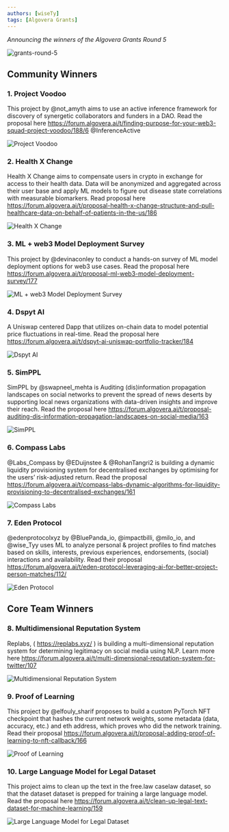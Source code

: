 ```yaml
---
authors: [wiseTy]
tags: [Algovera Grants]
---
```


_Announcing the winners of the Algovera Grants Round 5_

![grants-round-5](./Grants.png)

<!--truncate-->

## Community Winners

### 1. Project Voodoo

This project by @not_amyth aims to use an active inference framework for discovery of synergetic collaborators and funders in a DAO. Read the proposal here https://forum.algovera.ai/t/finding-purpose-for-your-web3-squad-project-voodoo/188/6 @InferenceActive

![Project Voodoo](./1.png)

### 2. Health X Change

Health X Change aims to compensate users in crypto in exchange for access to their health data. Data will be anonymized and aggregated across their user base and apply ML models to figure out disease state correlations with measurable biomarkers. Read proposal here https://forum.algovera.ai/t/proposal-health-x-change-structure-and-pull-healthcare-data-on-behalf-of-patients-in-the-us/186

![Health X Change](./2.png)

### 3. ML + web3 Model Deployment Survey

This project by @devinaconley to conduct a hands-on survey of ML model deployment options for web3 use cases. Read the proposal here https://forum.algovera.ai/t/proposal-ml-web3-model-deployment-survey/177

![ML + web3 Model Deployment Survey](./3.png)

### 4. Dspyt AI

A Uniswap centered Dapp that utilizes on-chain data to model potential price fluctuations in real-time. Read the proposal here https://forum.algovera.ai/t/dspyt-ai-uniswap-portfolio-tracker/184


![Dspyt AI](./4.png)

### 5. SimPPL

SimPPL by @swapneel_mehta is Auditing (dis)information propagation landscapes on social networks to prevent the spread of news deserts by supporting local news organizations with data-driven insights and improve their reach. Read the proposal here https://forum.algovera.ai/t/proposal-auditing-dis-information-propagation-landscapes-on-social-media/163

![SimPPL](./5.png)

### 6. Compass Labs

@Labs_Compass by @EDuijnstee & @RohanTangri2 is building a dynamic liquidity provisioning system for decentralised exchanges by optimising for the users’ risk-adjusted return. Read the proposal https://forum.algovera.ai/t/compass-labs-dynamic-algorithms-for-liquidity-provisioning-to-decentralised-exchanges/161

![Compass Labs](./6.png)

### 7. Eden Protocol

@edenprotocolxyz by @BluePanda_io, @impactbilli, @milo_io, and @wise_Tyy uses ML to analyze personal & project profiles to find matches based on skills, interests, previous experiences, endorsements, (social) interactions and availability. Read their proposal https://forum.algovera.ai/t/eden-protocol-leveraging-ai-for-better-project-person-matches/112/

![Eden Protocol](./7.png)

## Core Team Winners

### 8. Multidimensional Reputation System

Replabs, ( https://replabs.xyz/ ) is building a multi-dimensional reputation system for determining legitimacy on social media using NLP.
Learn more here https://forum.algovera.ai/t/multi-dimensional-reputation-system-for-twitter/107

![Multidimensional Reputation System](./8.png)

### 9. Proof of Learning

This project by @elfouly_sharif proposes to build a custom PyTorch NFT checkpoint that hashes the current network weights, some metadata (data, accuracy, etc.) and eth address, which proves who did the network training. Read their proposal https://forum.algovera.ai/t/proposal-adding-proof-of-learning-to-nft-callback/166

![Proof of Learning](./9.png)

### 10. Large Language Model for Legal Dataset

This project aims to clean up the text in the free.law caselaw dataset, so that the dataset dataset is prepped for training a large language model. Read the proposal here https://forum.algovera.ai/t/clean-up-legal-text-dataset-for-machine-learning/159

![Large Language Model for Legal Dataset](./10.png)
